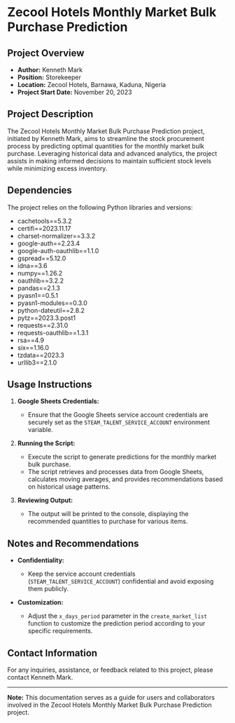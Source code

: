 # Zecool Hotels Monthly Market Bulk Purchase Prediction

## Project Overview

- **Author:** Kenneth Mark
- **Position:** Storekeeper
- **Location:** Zecool Hotels, Barnawa, Kaduna, Nigeria
- **Project Start Date:** November 20, 2023

## Project Description

The Zecool Hotels Monthly Market Bulk Purchase Prediction project, initiated by Kenneth Mark, aims to streamline the stock procurement process by predicting optimal quantities for the monthly market bulk purchase. Leveraging historical data and advanced analytics, the project assists in making informed decisions to maintain sufficient stock levels while minimizing excess inventory.

## Dependencies

The project relies on the following Python libraries and versions:

- cachetools==5.3.2
- certifi==2023.11.17
- charset-normalizer==3.3.2
- google-auth==2.23.4
- google-auth-oauthlib==1.1.0
- gspread==5.12.0
- idna==3.6
- numpy==1.26.2
- oauthlib==3.2.2
- pandas==2.1.3
- pyasn1==0.5.1
- pyasn1-modules==0.3.0
- python-dateutil==2.8.2
- pytz==2023.3.post1
- requests==2.31.0
- requests-oauthlib==1.3.1
- rsa==4.9
- six==1.16.0
- tzdata==2023.3
- urllib3==2.1.0

## Usage Instructions

1. **Google Sheets Credentials:**
   - Ensure that the Google Sheets service account credentials are securely set as the `STEAM_TALENT_SERVICE_ACCOUNT` environment variable.

2. **Running the Script:**
   - Execute the script to generate predictions for the monthly market bulk purchase.
   - The script retrieves and processes data from Google Sheets, calculates moving averages, and provides recommendations based on historical usage patterns.

3. **Reviewing Output:**
   - The output will be printed to the console, displaying the recommended quantities to purchase for various items.

## Notes and Recommendations

- **Confidentiality:**
  - Keep the service account credentials (`STEAM_TALENT_SERVICE_ACCOUNT`) confidential and avoid exposing them publicly.

- **Customization:**
  - Adjust the `x_days_period` parameter in the `create_market_list` function to customize the prediction period according to your specific requirements.

## Contact Information

For any inquiries, assistance, or feedback related to this project, please contact Kenneth Mark.

---

**Note:** This documentation serves as a guide for users and collaborators involved in the Zecool Hotels Monthly Market Bulk Purchase Prediction project.
